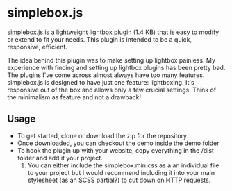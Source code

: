 # simplebox.js

simplebox.js is a lightweight lightbox plugin (1.4 KB) that is easy to modify or extend to fit your needs. This plugin is intended to be a quick, responsive, efficient.

The idea behind this plugin was to make setting up lightbox painless. My experience with finding and setting up lightbox plugins has been pretty bad. The plugins I've come across almost always have too many features. simplebox.js is designed to have just one feature: lightboxing. It's responsive out of the box and allows only a few crucial settings. Think of the minimalism as feature and not a drawback!

## Usage

- To get started, clone or download the zip for the repository
- Once downloaded, you can checkout the demo inside the demo folder
- To hook the plugin up with your website, copy everything in the /dist folder and add it your project.
    1. You can either include the simplebox.min.css as a an individual file to your project but I would recommend including it into your main stylesheet (as an SCSS partial?) to cut down on HTTP requests.
